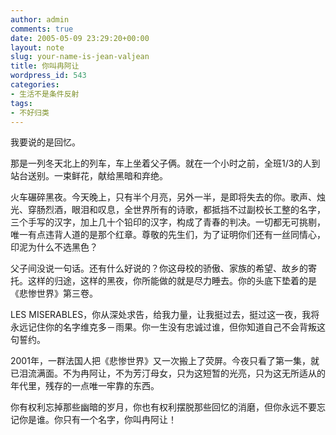 ```yaml
---
author: admin
comments: true
date: 2005-05-09 23:29:20+00:00
layout: note
slug: your-name-is-jean-valjean
title: 你叫冉阿让
wordpress_id: 543
categories:
- 生活不是条件反射
tags:
- 不好归类
---
```


我要说的是回忆。

那是一列冬天北上的列车，车上坐着父子俩。就在一个小时之前，全班1/3的人到站台送别。一束鲜花，献给黑暗和弃绝。

火车碾碎黑夜。今天晚上，只有半个月亮，另外一半，是即将失去的你。歌声、烛光、穿肠烈酒，眼泪和叹息，全世界所有的诗歌，都抵挡不过副校长工整的名字，三个手写的汉字，加上几十个铅印的汉字，构成了青春的判决。一切都无可挑剔，唯一有点违背人道的是那个红章。尊敬的先生们，为了证明你们还有一丝同情心，印泥为什么不选黑色？

父子间没说一句话。还有什么好说的？你这母校的骄傲、家族的希望、故乡的寄托。这样的归途，这样的黑夜，你所能做的就是尽力睡去。你的头底下垫着的是《悲惨世界》第三卷。

LES MISERABLES，你从深处求告，给我力量，让我挺过去，挺过这一夜，我将永远记住你的名字维克多－雨果。你一生没有忠诚过谁，但你知道自己不会背叛这句誓约。

2001年，一群法国人把《悲惨世界》又一次搬上了荧屏。今夜只看了第一集，就已泪流满面。不为冉阿让，不为芳汀母女，只为这短暂的光亮，只为这无所适从的年代里，残存的一点唯一牢靠的东西。

你有权利忘掉那些幽暗的岁月，你也有权利摆脱那些回忆的消磨，但你永远不要忘记你是谁。你只有一个名字，你叫冉阿让！
